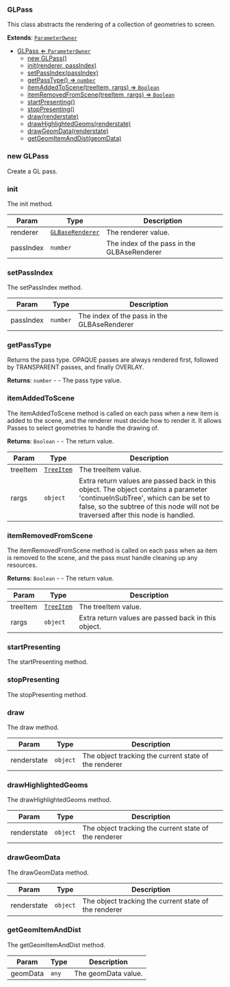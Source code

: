 <a name="GLPass"></a>

### GLPass 
This class abstracts the rendering of a collection of geometries to screen.


**Extends**: <code>[ParameterOwner](api/SceneTree\ParameterOwner.md)</code>  

* [GLPass ⇐ <code>ParameterOwner</code>](#GLPass)
    * [new GLPass()](#new-GLPass)
    * [init(renderer, passIndex)](#init)
    * [setPassIndex(passIndex)](#setPassIndex)
    * [getPassType() ⇒ <code>number</code>](#getPassType)
    * [itemAddedToScene(treeItem, rargs) ⇒ <code>Boolean</code>](#itemAddedToScene)
    * [itemRemovedFromScene(treeItem, rargs) ⇒ <code>Boolean</code>](#itemRemovedFromScene)
    * [startPresenting()](#startPresenting)
    * [stopPresenting()](#stopPresenting)
    * [draw(renderstate)](#draw)
    * [drawHighlightedGeoms(renderstate)](#drawHighlightedGeoms)
    * [drawGeomData(renderstate)](#drawGeomData)
    * [getGeomItemAndDist(geomData)](#getGeomItemAndDist)

<a name="new_GLPass_new"></a>

### new GLPass
Create a GL pass.

<a name="GLPass+init"></a>

### init
The init method.



| Param | Type | Description |
| --- | --- | --- |
| renderer | <code>[GLBaseRenderer](api/Renderer\GLBaseRenderer.md)</code> | The renderer value. |
| passIndex | <code>number</code> | The index of the pass in the GLBAseRenderer |

<a name="GLPass+setPassIndex"></a>

### setPassIndex
The setPassIndex method.



| Param | Type | Description |
| --- | --- | --- |
| passIndex | <code>number</code> | The index of the pass in the GLBAseRenderer |

<a name="GLPass+getPassType"></a>

### getPassType
Returns the pass type. OPAQUE passes are always rendered first, followed by TRANSPARENT passes, and finally OVERLAY.


**Returns**: <code>number</code> - - The pass type value.  
<a name="GLPass+itemAddedToScene"></a>

### itemAddedToScene
The itemAddedToScene method is called on each pass when a new item
is added to the scene, and the renderer must decide how to render it.
It allows Passes to select geometries to handle the drawing of.


**Returns**: <code>Boolean</code> - - The return value.  

| Param | Type | Description |
| --- | --- | --- |
| treeItem | <code>[TreeItem](api/SceneTree\TreeItem.md)</code> | The treeItem value. |
| rargs | <code>object</code> | Extra return values are passed back in this object. The object contains a parameter 'continueInSubTree', which can be set to false, so the subtree of this node will not be traversed after this node is handled. |

<a name="GLPass+itemRemovedFromScene"></a>

### itemRemovedFromScene
The itemRemovedFromScene method is called on each pass when aa item
is removed to the scene, and the pass must handle cleaning up any resources.


**Returns**: <code>Boolean</code> - - The return value.  

| Param | Type | Description |
| --- | --- | --- |
| treeItem | <code>[TreeItem](api/SceneTree\TreeItem.md)</code> | The treeItem value. |
| rargs | <code>object</code> | Extra return values are passed back in this object. |

<a name="GLPass+startPresenting"></a>

### startPresenting
The startPresenting method.


<a name="GLPass+stopPresenting"></a>

### stopPresenting
The stopPresenting method.


<a name="GLPass+draw"></a>

### draw
The draw method.



| Param | Type | Description |
| --- | --- | --- |
| renderstate | <code>object</code> | The object tracking the current state of the renderer |

<a name="GLPass+drawHighlightedGeoms"></a>

### drawHighlightedGeoms
The drawHighlightedGeoms method.



| Param | Type | Description |
| --- | --- | --- |
| renderstate | <code>object</code> | The object tracking the current state of the renderer |

<a name="GLPass+drawGeomData"></a>

### drawGeomData
The drawGeomData method.



| Param | Type | Description |
| --- | --- | --- |
| renderstate | <code>object</code> | The object tracking the current state of the renderer |

<a name="GLPass+getGeomItemAndDist"></a>

### getGeomItemAndDist
The getGeomItemAndDist method.



| Param | Type | Description |
| --- | --- | --- |
| geomData | <code>any</code> | The geomData value. |


